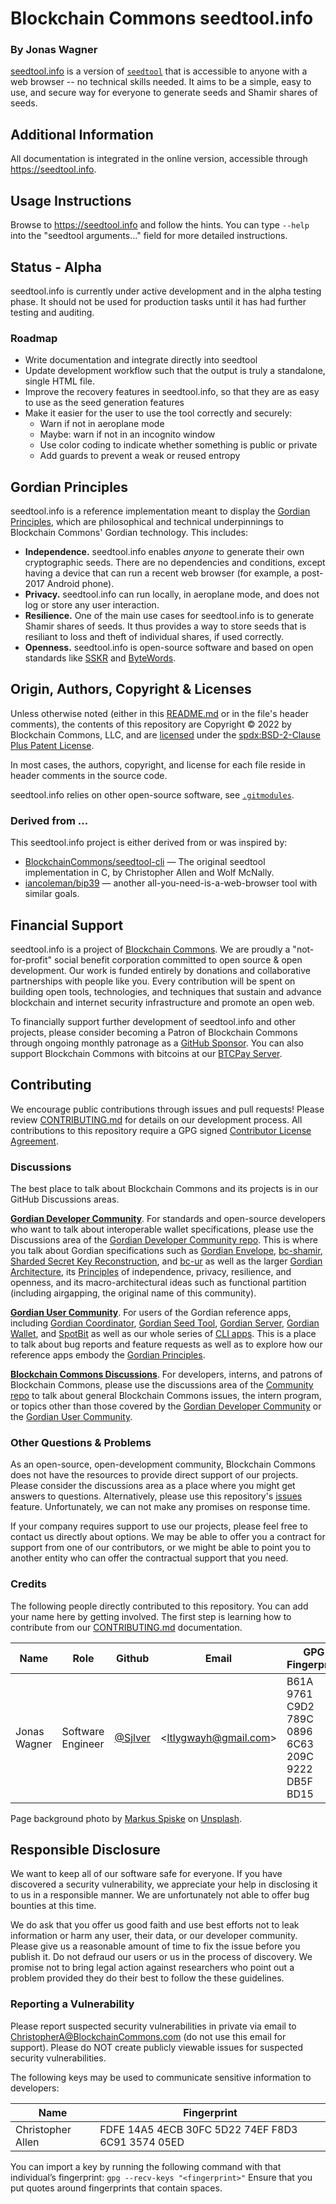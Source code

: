 # Blockchain Commons seedtool.info

### By Jonas Wagner

[seedtool.info](https://seedtool.info) is a version of
[`seedtool`](https://github.com/BlockchainCommons/seedtool-cli) that is
accessible to anyone with a web browser -- no technical skills needed. It aims
to be a simple, easy to use, and secure way for everyone to generate seeds and
Shamir shares of seeds.

## Additional Information

All documentation is integrated in the online version, accessible through https://seedtool.info.

## Usage Instructions

Browse to https://seedtool.info and follow the hints. You can type `--help` into the "seedtool arguments..." field for more detailed instructions.

## Status - Alpha

seedtool.info is currently under active development and in the alpha testing phase. It should not be used for production tasks until it has had further testing and auditing.

### Roadmap

- Write documentation and integrate directly into seedtool
- Update development workflow such that the output is truly a standalone, single HTML file.
- Improve the recovery features in seedtool.info, so that they are as easy to use as the seed generation features
- Make it easier for the user to use the tool correctly and securely:
  - Warn if not in aeroplane mode
  - Maybe: warn if not in an incognito window
  - Use color coding to indicate whether something is public or private
  - Add guards to prevent a weak or reused entropy

## Gordian Principles

seedtool.info is a reference implementation meant to display the [Gordian Principles](https://github.com/BlockchainCommons/Gordian#gordian-principles), which are philosophical and technical underpinnings to Blockchain Commons' Gordian technology. This includes:

* **Independence.** seedtool.info enables *anyone* to generate their own cryptographic seeds. There are no dependencies and conditions, except having a device that can run a recent web browser (for example, a post-2017 Android phone).
* **Privacy.** seedtool.info can run locally, in aeroplane mode, and does not log or store any user interaction.
* **Resilience.** One of the main use cases for seedtool.info is to generate Shamir shares of seeds. It thus provides a way to store seeds that is resiliant to loss and theft of individual shares, if used correctly.
* **Openness.** seedtool.info is open-source software and based on open standards like [SSKR](https://github.com/BlockchainCommons/bc-sskr) and [ByteWords](https://github.com/blockchaincommons/bc-bytewords).

## Origin, Authors, Copyright & Licenses

Unless otherwise noted (either in this [README.md](./README.md) or in the file's header comments), the contents of this repository are Copyright © 2022 by Blockchain Commons, LLC, and are [licensed](./LICENSE) under the [spdx:BSD-2-Clause Plus Patent License](https://spdx.org/licenses/BSD-2-Clause-Patent.html).

In most cases, the authors, copyright, and license for each file reside in header comments in the source code.

seedtool.info relies on other open-source software, see [`.gitmodules`](./.gitmodules).

### Derived from ...

This seedtool.info project is either derived from or was inspired by:

- [BlockchainCommons/seedtool-cli](https://github.com/BlockchainCommons/seedtool-cli) — The original seedtool implementation in C, by Christopher Allen and Wolf McNally.
- [iancoleman/bip39](https://github.com/iancoleman/bip39) — another all-you-need-is-a-web-browser tool with similar goals.

## Financial Support

seedtool.info is a project of [Blockchain Commons](https://www.blockchaincommons.com/). We are proudly a "not-for-profit" social benefit corporation committed to open source & open development. Our work is funded entirely by donations and collaborative partnerships with people like you. Every contribution will be spent on building open tools, technologies, and techniques that sustain and advance blockchain and internet security infrastructure and promote an open web.

To financially support further development of seedtool.info and other projects, please consider becoming a Patron of Blockchain Commons through ongoing monthly patronage as a [GitHub Sponsor](https://github.com/sponsors/BlockchainCommons). You can also support Blockchain Commons with bitcoins at our [BTCPay Server](https://btcpay.blockchaincommons.com/).

## Contributing

We encourage public contributions through issues and pull requests! Please review [CONTRIBUTING.md](./CONTRIBUTING.md) for details on our development process. All contributions to this repository require a GPG signed [Contributor License Agreement](./CLA.md).

### Discussions

The best place to talk about Blockchain Commons and its projects is in our GitHub Discussions areas.

[**Gordian Developer Community**](https://github.com/BlockchainCommons/Gordian-Developer-Community/discussions). For standards and open-source developers who want to talk about interoperable wallet specifications, please use the Discussions area of the [Gordian Developer Community repo](https://github.com/BlockchainCommons/Gordian-Developer-Community/discussions). This is where you talk about Gordian specifications such as [Gordian Envelope](https://github.com/BlockchainCommons/Gordian/tree/master/Envelope#articles), [bc-shamir](https://github.com/BlockchainCommons/bc-shamir), [Sharded Secret Key Reconstruction](https://github.com/BlockchainCommons/bc-sskr), and [bc-ur](https://github.com/BlockchainCommons/bc-ur) as well as the larger [Gordian Architecture](https://github.com/BlockchainCommons/Gordian/blob/master/Docs/Overview-Architecture.md), its [Principles](https://github.com/BlockchainCommons/Gordian#gordian-principles) of independence, privacy, resilience, and openness, and its macro-architectural ideas such as functional partition (including airgapping, the original name of this community).

[**Gordian User Community**](https://github.com/BlockchainCommons/Gordian/discussions). For users of the Gordian reference apps, including [Gordian Coordinator](https://github.com/BlockchainCommons/iOS-GordianCoordinator), [Gordian Seed Tool](https://github.com/BlockchainCommons/GordianSeedTool-iOS), [Gordian Server](https://github.com/BlockchainCommons/GordianServer-macOS), [Gordian Wallet](https://github.com/BlockchainCommons/GordianWallet-iOS), and [SpotBit](https://github.com/BlockchainCommons/spotbit) as well as our whole series of [CLI apps](https://github.com/BlockchainCommons/Gordian/blob/master/Docs/Overview-Apps.md#cli-apps). This is a place to talk about bug reports and feature requests as well as to explore how our reference apps embody the [Gordian Principles](https://github.com/BlockchainCommons/Gordian#gordian-principles).

[**Blockchain Commons Discussions**](https://github.com/BlockchainCommons/Community/discussions). For developers, interns, and patrons of Blockchain Commons, please use the discussions area of the [Community repo](https://github.com/BlockchainCommons/Community) to talk about general Blockchain Commons issues, the intern program, or topics other than those covered by the [Gordian Developer Community](https://github.com/BlockchainCommons/Gordian-Developer-Community/discussions) or the 
[Gordian User Community](https://github.com/BlockchainCommons/Gordian/discussions).

### Other Questions & Problems

As an open-source, open-development community, Blockchain Commons does not have the resources to provide direct support of our projects. Please consider the discussions area as a place where you might get answers to questions. Alternatively, please use this repository's [issues](./issues) feature. Unfortunately, we can not make any promises on response time.

If your company requires support to use our projects, please feel free to contact us directly about options. We may be able to offer you a contract for support from one of our contributors, or we might be able to point you to another entity who can offer the contractual support that you need.

### Credits

The following people directly contributed to this repository. You can add your name here by getting involved. The first step is learning how to contribute from our [CONTRIBUTING.md](./CONTRIBUTING.md) documentation.

| Name         | Role              | Github                               | Email                   | GPG Fingerprint                                    |
| ------------ | ----------------- | ------------------------------------ | ----------------------- | -------------------------------------------------- |
| Jonas Wagner | Software Engineer | [@Sjlver](https://github.com/Sjlver) | \<ltlygwayh@gmail.com\> | B61A 9761 C9D2 789C 0896  6C63 209C 9222 DB5F BD15 |

Page background photo by [Markus Spiske](https://unsplash.com/@markusspiske) on [Unsplash](https://unsplash.com/s/photos/numbers-screen).

## Responsible Disclosure

We want to keep all of our software safe for everyone. If you have discovered a security vulnerability, we appreciate your help in disclosing it to us in a responsible manner. We are unfortunately not able to offer bug bounties at this time.

We do ask that you offer us good faith and use best efforts not to leak information or harm any user, their data, or our developer community. Please give us a reasonable amount of time to fix the issue before you publish it. Do not defraud our users or us in the process of discovery. We promise not to bring legal action against researchers who point out a problem provided they do their best to follow the these guidelines.

### Reporting a Vulnerability

Please report suspected security vulnerabilities in private via email to ChristopherA@BlockchainCommons.com (do not use this email for support). Please do NOT create publicly viewable issues for suspected security vulnerabilities.

The following keys may be used to communicate sensitive information to developers:

| Name              | Fingerprint                                        |
| ----------------- | -------------------------------------------------- |
| Christopher Allen | FDFE 14A5 4ECB 30FC 5D22  74EF F8D3 6C91 3574 05ED |

You can import a key by running the following command with that individual’s fingerprint: `gpg --recv-keys "<fingerprint>"` Ensure that you put quotes around fingerprints that contain spaces.
